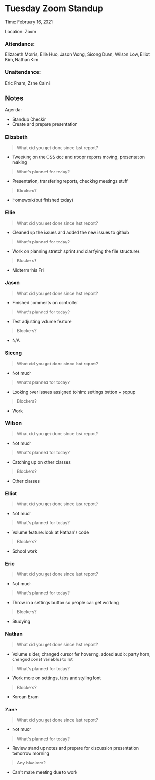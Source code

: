 # Tuesday Zoom Standup
Time: February 16, 2021 

Location: Zoom

### Attendance:

Elizabeth Morris, Ellie Huo, Jason Wong, Sicong Duan, Wilson Low, Elliot Kim,  Nathan Kim

### Unattendance:
Eric Pham, Zane Calini

## Notes
Agenda:
- Standup Checkin
- Create and prepare presentation
  
### Elizabeth
> What did you get done since last report?
- Tweeking on the CSS doc and troopr reports moving, presentation making
> What's planned for today?
- Presentation, transfering reports, checking meetings stuff
> Blockers?
- Homework(but finished today)

### Ellie
> What did you get done since last report?
- Cleaned up the issues and added the new issues to github
> What's planned for today?
- Work on planning stretch sprint and clarifying the file structures
> Blockers?
- Midterm this Fri

### Jason
> What did you get done since last report?
- Finished comments on controller
> What's planned for today?
- Test adjusting volume feature
> Blockers?
- N/A

### Sicong
> What did you get done since last report?
-  Not much
> What's planned for today?
- Looking over issues assigned to him: settings button + popup
> Blockers?
- Work

### Wilson
> What did you get done since last report?
- Not much
> What's planned for today?
- Catching up on other classes
> Blockers?
- Other classes

### Elliot
> What did you get done since last report?
- Not much
> What's planned for today?
- Volume feature: look at Nathan's code
> Blockers?
- School work

### Eric
> What did you get done since last report?
- Not much
> What's planned for today?
- Throw in a settings button so people can get working
> Blockers?
- Studying

### Nathan
> What did you get done since last report?
- Volume slider, changed cursor for hovering, added audio: party horn, changed const variables to let
> What's planned for today?
- Work more on settings, tabs and styling font
> Blockers?
- Korean Exam

### Zane
> What did you get done since last report?
- Not much
> What's planned for today?
- Review stand up notes and prepare for discussion presentation tomorrow morning
> Any blockers?
- Can't make meeting due to work